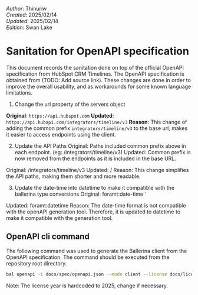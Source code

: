 _Author_:  Thinuriw \
_Created_: 2025/02/14 \
_Updated_: 2025/02/14 \
_Edition_: Swan Lake

# Sanitation for OpenAPI specification

This document records the sanitation done on top of the official OpenAPI specification from HubSpot CRM Timelines. 
The OpenAPI specification is obtained from (TODO: Add source link).
These changes are done in order to improve the overall usability, and as workarounds for some known language limitations.

[//]: # (TODO: Add sanitation details)

1. Change the url property of the servers object

**Original**: `https://api.hubspot.com`
**Updated**: `https://api.hubapi.com/integrators/timeline/v3`
**Reason**: This change of adding the common prefix `integrators/timeline/v3` to the base url, makes it easier to access endpoints using the client.

2. Update the API Paths
Original: Paths included common prefix above in each endpoint. (eg: /integrators/timeline/v3)
Updated: Common prefix is now removed from the endpoints as it is included in the base URL.

Original: /integrators/timeline/v3
Updated: /
Reason: This change simplifies the API paths, making them shorter and more readable.

3. Update the date-time into datetime to make it compatible with the ballerina type conversions
Original: foramt:date-time `

Updated: foramt:datetime
Reason: The date-time format is not compatible with the openAPI generation tool. Therefore, it is updated to datetime to make it compatible with the generation tool.

## OpenAPI cli command

The following command was used to generate the Ballerina client from the OpenAPI specification. The command should be executed from the repository root directory.

```bash
bal openapi -i docs/spec/openapi.json --mode client --license docs/license.txt -o ballerina
```
Note: The license year is hardcoded to 2025, change if necessary.
